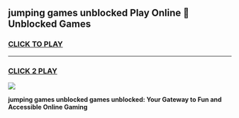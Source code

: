 
## jumping games unblocked Play Online 👋 Unblocked Games
<h3>
<a href="https://premium.freeplayer.one?title=jumping_games_unblocked&ref=19F">CLICK TO PLAY</a></h3>
<hr>

<h3>
<a href="https://premium.freeplayer.one?title=jumping_games_unblocked&ref=19F">CLICK 2 PLAY</a>
  
</h3>

<a href="https://premium.freeplayer.one?title=jumping_games_unblocked&ref=19F"><img src="https://clearcache.store/games.png"></a>


**jumping games unblocked games unblocked: Your Gateway to Fun and Accessible Online Gaming**
